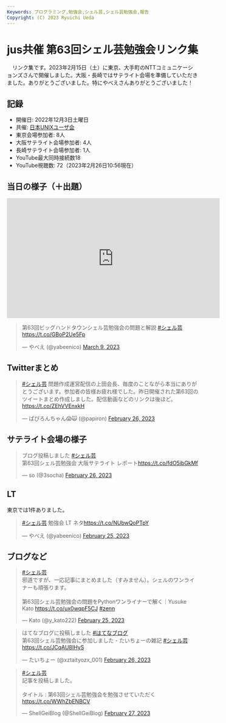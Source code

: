 ```yaml
---
Keywords: プログラミング,勉強会,シェル芸,シェル芸勉強会,報告
Copyright: (C) 2023 Ryuichi Ueda
---
```


# jus共催 第63回シェル芸勉強会リンク集

　リンク集です。2023年2月15日（土）に東京、大手町のNTTコミュニケーションズさんで開催しました。大阪・長崎ではサテライト会場を準備していただきました。ありがとうございました。特にやべえさんありがとうございました！

## 記録

* 開催日: 2022年12月3日土曜日
* 共催: [日本UNIXユーザ会](https://www.jus.or.jp/)
* 東京会場参加者: 8人
* 大阪サテライト会場参加者: 4人
* 長崎サテライト会場参加者: 1人
* YouTube最大同時接続数18
* YouTube視聴数: 72（2023年2月26日10:56現在）

## 当日の様子（＋出題）

<iframe width="560" height="315" src="https://www.youtube.com/embed/zEmqu1UP3SY?start=498" title="YouTube video player" frameborder="0" allow="accelerometer; autoplay; clipboard-write; encrypted-media; gyroscope; picture-in-picture; web-share" allowfullscreen></iframe>

<blockquote class="twitter-tweet" data-partner="tweetdeck"><p lang="ja" dir="ltr">第63回ビッグハンドタウンシェル芸勉強会の問題と解説 <a href="https://twitter.com/hashtag/%E3%82%B7%E3%82%A7%E3%83%AB%E8%8A%B8?src=hash&amp;ref_src=twsrc%5Etfw">#シェル芸</a><a href="https://t.co/GBoP2Ue5Fp">https://t.co/GBoP2Ue5Fp</a></p>&mdash; やべえ (@yabeenico) <a href="https://twitter.com/yabeenico/status/1633636120067182592?ref_src=twsrc%5Etfw">March 9, 2023</a></blockquote>
<script async src="https://platform.twitter.com/widgets.js" charset="utf-8"></script>


## Twitterまとめ

<blockquote class="twitter-tweet" data-partner="tweetdeck"><p lang="ja" dir="ltr"><a href="https://twitter.com/hashtag/%E3%82%B7%E3%82%A7%E3%83%AB%E8%8A%B8?src=hash&amp;ref_src=twsrc%5Etfw">#シェル芸</a> 問題作成運営配信の上田会長、毎度のことながら本当にありがとうございます。参加者の皆様お疲れ様でした。昨日開催された第63回のツイートまとめ作成しました。配信動画などのリンクは後ほど。<a href="https://t.co/ZEhVVEnxkH">https://t.co/ZEhVVEnxkH</a></p>&mdash; ぱぴろんちゃん😱🙀 (@papiron) <a href="https://twitter.com/papiron/status/1629723180700151808?ref_src=twsrc%5Etfw">February 26, 2023</a></blockquote>
<script async src="https://platform.twitter.com/widgets.js" charset="utf-8"></script>


## サテライト会場の様子

<blockquote class="twitter-tweet" data-partner="tweetdeck"><p lang="ja" dir="ltr">ブログ投稿しました <a href="https://twitter.com/hashtag/%E3%82%B7%E3%82%A7%E3%83%AB%E8%8A%B8?src=hash&amp;ref_src=twsrc%5Etfw">#シェル芸</a><br>第63回シェル芸勉強会 大阪サテライト レポート<a href="https://t.co/fdO5ibGkMf">https://t.co/fdO5ibGkMf</a></p>&mdash; so (@3socha) <a href="https://twitter.com/3socha/status/1629838078163718144?ref_src=twsrc%5Etfw">February 26, 2023</a></blockquote>
<script async src="https://platform.twitter.com/widgets.js" charset="utf-8"></script>

## LT

東京では1件ありました。

<blockquote class="twitter-tweet" data-partner="tweetdeck"><p lang="ja" dir="ltr"><a href="https://twitter.com/hashtag/%E3%82%B7%E3%82%A7%E3%83%AB%E8%8A%B8?src=hash&amp;ref_src=twsrc%5Etfw">#シェル芸</a> 勉強会 LT ネタ<a href="https://t.co/NUbwQoPTpY">https://t.co/NUbwQoPTpY</a></p>&mdash; やべえ (@yabeenico) <a href="https://twitter.com/yabeenico/status/1629380340585496576?ref_src=twsrc%5Etfw">February 25, 2023</a></blockquote>
<script async src="https://platform.twitter.com/widgets.js" charset="utf-8"></script>


## ブログなど

<blockquote class="twitter-tweet" data-partner="tweetdeck"><p lang="ja" dir="ltr"><a href="https://twitter.com/hashtag/%E3%82%B7%E3%82%A7%E3%83%AB%E8%8A%B8?src=hash&amp;ref_src=twsrc%5Etfw">#シェル芸</a><br>邪道ですが、一応記事にまとめました（すみません）。シェルのワンライナーも頑張ります。<br><br>第63回シェル芸勉強会の問題をPythonワンライナーで解く｜Yusuke Kato <a href="https://t.co/ux0wqpF5CJ">https://t.co/ux0wqpF5CJ</a> <a href="https://twitter.com/hashtag/zenn?src=hash&amp;ref_src=twsrc%5Etfw">#zenn</a></p>&mdash; Kato (@y_kato222) <a href="https://twitter.com/y_kato222/status/1629627949749252096?ref_src=twsrc%5Etfw">February 25, 2023</a></blockquote>
<script async src="https://platform.twitter.com/widgets.js" charset="utf-8"></script>

<blockquote class="twitter-tweet" data-partner="tweetdeck"><p lang="ja" dir="ltr">はてなブログに投稿しました <a href="https://twitter.com/hashtag/%E3%81%AF%E3%81%A6%E3%81%AA%E3%83%96%E3%83%AD%E3%82%B0?src=hash&amp;ref_src=twsrc%5Etfw">#はてなブログ</a><br>第63回シェル芸勉強会に参加しました - たいちょーの雑記 <a href="https://twitter.com/hashtag/%E3%82%B7%E3%82%A7%E3%83%AB%E8%8A%B8?src=hash&amp;ref_src=twsrc%5Etfw">#シェル芸</a> <a href="https://t.co/JCqAU8IHyS">https://t.co/JCqAU8IHyS</a></p>&mdash; たいちょー (@xztaityozx_001) <a href="https://twitter.com/xztaityozx_001/status/1629770203491090432?ref_src=twsrc%5Etfw">February 26, 2023</a></blockquote>
<script async src="https://platform.twitter.com/widgets.js" charset="utf-8"></script>


<blockquote class="twitter-tweet"><p lang="ja" dir="ltr"><a href="https://twitter.com/hashtag/%E3%82%B7%E3%82%A7%E3%83%AB%E8%8A%B8?src=hash&amp;ref_src=twsrc%5Etfw">#シェル芸</a><br>記事を投稿しました。<br><br>タイトル : 第63回シェル芸勉強会を勉強させていただく<a href="https://t.co/WWhZbENBCV">https://t.co/WWhZbENBCV</a></p>&mdash; ShellGeiBlog (@ShellGeiBlog) <a href="https://twitter.com/ShellGeiBlog/status/1630026934083264512?ref_src=twsrc%5Etfw">February 27, 2023</a></blockquote> <script async src="https://platform.twitter.com/widgets.js" charset="utf-8"></script>

